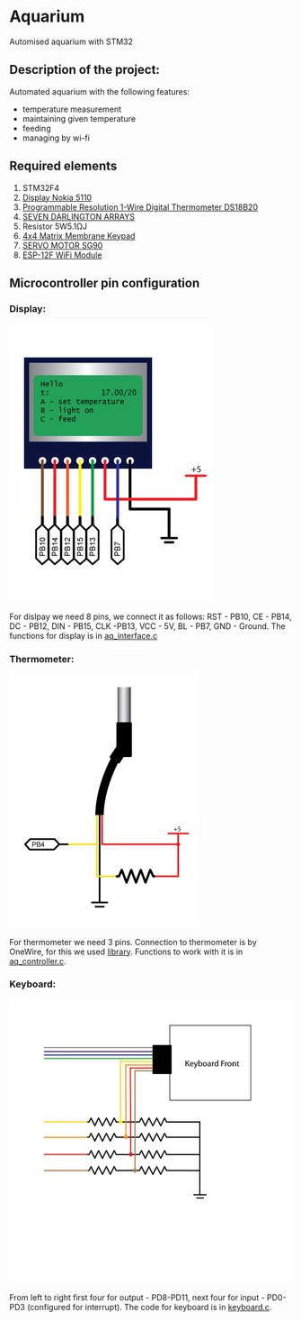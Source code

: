 # Aquarium
Automised aquarium with STM32

## Description of the project:
Automated aquarium with the following features:
- temperature measurement
- maintaining given temperature
- feeding
- managing by wi-fi

## Required elements
1) STM32F4
2) [Display Nokia 5110](https://www.sparkfun.com/datasheets/LCD/Monochrome/Nokia5110.pdf)
3) [Programmable Resolution 1-Wire Digital Thermometer DS18B20](https://datasheets.maximintegrated.com/en/ds/DS18B20.pdf)
4) [SEVEN DARLINGTON ARRAYS](http://pdf1.alldatasheet.com/datasheet-pdf/view/25566/STMICROELECTRONICS/ULN2003A.html)
5) Resistor 5W5.1ΩJ
6) [4x4 Matrix Membrane Keypad](https://www.parallax.com/sites/default/files/downloads/27899-4x4-Matrix-Membrane-Keypad-v1.2.pdf)
7) [SERVO MOTOR SG90](http://www.ee.ic.ac.uk/pcheung/teaching/DE1_EE/stores/sg90_datasheet.pdf)
8) [ESP-12F WiFi Module](https://www.elecrow.com/download/ESP-12F.pdf)

## Microcontroller pin configuration

### Display:
![Display](__images/display.png)

For dislpay we need 8 pins, we connect it as follows: RST - PB10, CE - PB14, DC - PB12, DIN - PB15, CLK -PB13, VCC - 5V, BL - PB7, GND - Ground.
The functions for display is in [aq_interface.c](Src/aq_interface.c)

### Thermometer:
![Thermometer](__images/thermomether.png)

For thermometer we need 3 pins. Connection to thermometer is by OneWire, for this we used [library](). Functions to work with it is in [aq_controller.c](Src/aq_controller.c).

### Keyboard:
![Keyboard](__images/keyboard.jpg)

From left to right first four for output - PD8-PD11, next four for input - PD0-PD3 (configured for interrupt).
The code for keyboard is in [keyboard.c](Src/keyboard.c).

### 
